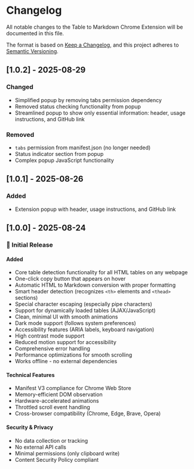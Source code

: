 # Changelog

All notable changes to the Table to Markdown Chrome Extension will be documented in this file.

The format is based on [Keep a Changelog](https://keepachangelog.com/en/1.0.0/),
and this project adheres to [Semantic Versioning](https://semver.org/spec/v2.0.0.html).

## [1.0.2] - 2025-08-29

### Changed

- Simplified popup by removing tabs permission dependency
- Removed status checking functionality from popup
- Streamlined popup to show only essential information: header, usage instructions, and GitHub link

### Removed

- `tabs` permission from manifest.json (no longer needed)
- Status indicator section from popup
- Complex popup JavaScript functionality

## [1.0.1] - 2025-08-26

### Added

- Extension popup with header, usage instructions, and GitHub link

## [1.0.0] - 2025-08-24

### 🎉 Initial Release

#### Added

- Core table detection functionality for all HTML tables on any webpage
- One-click copy button that appears on hover
- Automatic HTML to Markdown conversion with proper formatting
- Smart header detection (recognizes `<th>` elements and `<thead>` sections)
- Special character escaping (especially pipe characters)
- Support for dynamically loaded tables (AJAX/JavaScript)
- Clean, minimal UI with smooth animations
- Dark mode support (follows system preferences)
- Accessibility features (ARIA labels, keyboard navigation)
- High contrast mode support
- Reduced motion support for accessibility
- Comprehensive error handling
- Performance optimizations for smooth scrolling
- Works offline - no external dependencies

#### Technical Features

- Manifest V3 compliance for Chrome Web Store
- Memory-efficient DOM observation
- Hardware-accelerated animations
- Throttled scroll event handling
- Cross-browser compatibility (Chrome, Edge, Brave, Opera)

#### Security & Privacy

- No data collection or tracking
- No external API calls
- Minimal permissions (only clipboard write)
- Content Security Policy compliant
